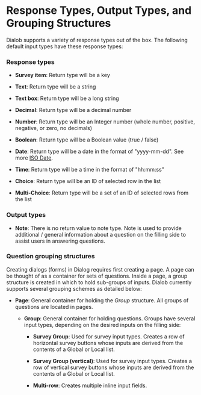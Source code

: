 # Response Types, Output Types, and Grouping Structures

Dialob supports a variety of response types out of the box. The following default input types have these response types:

### Response types

* **Survey item**: Return type will be a key

* **Text**: Return type will be a string

* **Text box**: Return type will be a long string

* **Decimal**: Return type will be a decimal number

* **Number**: Return type will be an Integer number (whole number, positive, negative, or zero, no decimals)

* **Boolean**: Return type will be a Boolean value (true / false)

* **Date**: Return type will be a date in the format of "yyyy-mm-dd". See more [ISO Date](https://en.wikipedia.org/wiki/ISO_8601).

* **Time**: Return type will be a time in the format of "hh:mm:ss"

* **Choice**: Return type will be an ID of selected row in the list

* **Multi-Choice**: Return type will be a set of an ID of selected rows from the list

### Output types

* **Note**: There is no return value to note type. Note is used to provide additional / general information about a question on the filling side to assist users in answering questions.

### Question grouping structures

Creating dialogs (forms) in Dialog requires first creating a page. A page can be thought of as a container for sets of questions.  Inside a page, a group structure is created in which to hold sub-groups of inputs. Dialob currently supports several grouping schemes as detailed below:

* **Page**: General container for holding the _Group_ structure.  All groups of questions are located in pages.

  * **Group**: General container for holding questions. Groups have several input types, depending on the desired inputs on the filling side:

    * **Survey Group**: Used for survey input types. Creates a row of horizontal survey buttons whose inputs are derived from the contents of a Global or Local list.

    * **Survey Group (vertical)**: Used for survey input types. Creates a row of vertical survey buttons whose inputs are derived from the contents of a Global or Local list.

    * **Multi-row**: Creates multiple inline input fields.
